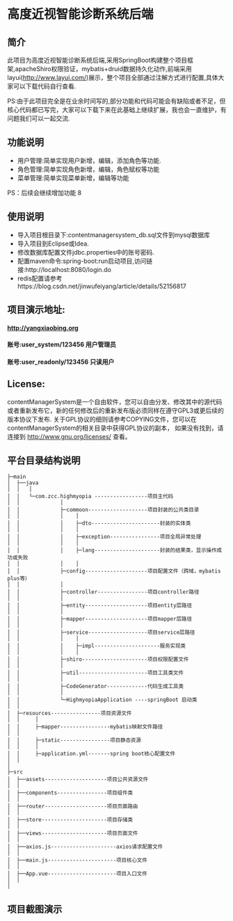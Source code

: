 高度近视智能诊断系统后端
===============
简介
-----------------------------------
此项目为高度近视智能诊断系统后端,采用SpringBoot构建整个项目框架,apacheShiro权限验证，mybatis+druid数据持久化动作,前端采用layui(http://www.layui.com/)展示，整个项目全部通过注解方式进行配置,具体大家可以下载代码自行查看.

PS:由于此项目完全是在业余时间写的,部分功能和代码可能会有缺陷或者不足，但核心代码都已写完，大家可以下载下来在此基础上继续扩展，我也会一直维护，有问题我们可以一起交流.

功能说明
-----------------------------------

* 用户管理:简单实现用户新增，编辑，添加角色等功能.
* 角色管理:简单实现角色新增，编辑，角色赋权等功能
* 菜单管理:简单实现菜单新增，编辑等功能

 PS：后续会继续增加功能
8 



使用说明
-----------------------------------

* 导入项目根目录下:contentmanagersystem_db.sql文件到mysql数据库
* 导入项目到Eclipse或Idea.
* 修改数据库配置文件jdbc.properties中的账号密码.
* 配置maven命令:spring-boot:run启动项目,访问链接:http://localhost:8080/login.do
* redis配置请参考https://blog.csdn.net/jinwufeiyang/article/details/52156817

项目演示地址:
-----------------------------------
#### http://yangxiaobing.org
#### 账号:user_system/123456 用户管理员
#### 账号:user_readonly/123456 只读用户

License:
-----------------------------------
contentManagerSystem是一个自由软件，您可以自由分发、修改其中的源代码或者重新发布它，新的任何修改后的重新发布版必须同样在遵守GPL3或更后续的版本协议下发布.
关于GPL协议的细则请参考COPYING文件，您可以在contentManagerSystem的相关目录中获得GPL协议的副本，
如果没有找到，请连接到 http://www.gnu.org/licenses/ 查看。

平台目录结构说明
-----------------------------------
```
├─main
│  ├──java
│  │   │
│  │   └─com.zcc.highmyopia	-----------------项目主代码
│  │             │
│  │             ├─commoon-------------------项目封装的公共类目录
│  │             │    │
│  │             │    ├─dto----------------------封装的实体类
│  │             │    │
│  │             │    ├─exception----------------项目全局异常处理
│  │             │    │
│  │             │    ├─lang---------------------封装的结果类，显示操作成功或失败
│  │             │    │
│  │             ├─config--------------------项目配置文件（跨域，mybatis plus等）
│  │             │
│  │             ├─controller----------------项目controller路径
│  │             │
│  │             ├─entity--------------------项目entity层路径
│  │             │
│  │             ├─mapper--------------------项目mapper层路径
│  │             │
│  │             ├─service-------------------项目service层路径
│  │             │    │
│  │             │    ├─impl---------------------服务实现类
│  │             │    │
│  │             ├─shiro---------------------项目权限配置文件
│  │             │
│  │             ├─util----------------------项目工具类文件
│  │             │
│  │             ├─CodeGenerator-------------代码生成工具类
│  │             │
│  │             └─HighmyopiaApplication ----springBoot 启动类
│  │
│  ├─resources----------------项目资源文件
│  │     │
│  │     ├─mapper----------------mybatis映射文件路径
│  │     
│  │     ├─static----------------项目静态资源
│  │     │
│  │     ├─application.yml-------spring boot核心配置文件
│  │
│
├─src
│  ├──assets--------------------项目公共资源文件
│  │
│  ├──components----------------项目组件类
│  │
│  ├──router--------------------项目页面路由
│  │
│  ├──store---------------------项目存储类
│  │
│  ├──views---------------------项目页面文件
│  │
│  ├──axios.js---------------------axios请求配置文件
│  │
│  ├──main.js----------------------项目核心文件
│  │
│  ├──App.vue----------------------项目入口文件
│  │
│
```
项目截图演示
-----------------------------------